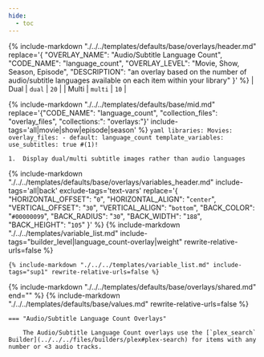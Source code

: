 ```yaml
---
hide:
  - toc
---
```

{%
    include-markdown "./../../templates/defaults/base/overlays/header.md"
    replace='{
        "OVERLAY_NAME": "Audio/Subtitle Language Count", 
        "CODE_NAME": "language_count",
        "OVERLAY_LEVEL": "Movie, Show, Season, Episode",
        "DESCRIPTION": "an overlay based on the number of audio/subtitle languages available on each item within your library"
    }'
%}
| Dual  | `dual`  | `20` |
| Multi | `multi` | `10` |

{% 
    include-markdown "./../../templates/defaults/base/mid.md" 
    replace='{"CODE_NAME": "language_count", "collection_files": "overlay_files", "collections:": "overlays:"}' 
    include-tags='all|movie|show|episode|season' 
%}
    ```yaml
    libraries:
      Movies:
        overlay_files:
          - default: language_count
            template_variables:
              use_subtitles: true #(1)!
    ```

    1.  Display dual/multi subtitle images rather than audio languages

{% 
    include-markdown "./../../templates/defaults/base/overlays/variables_header.md"
    include-tags='all|back'
    exclude-tags='text-vars'
    replace='{
        "HORIZONTAL_OFFSET": "`0`",
        "HORIZONTAL_ALIGN": "`center`",
        "VERTICAL_OFFSET": "`30`",
        "VERTICAL_ALIGN": "`bottom`",
        "BACK_COLOR": "`#00000099`",
        "BACK_RADIUS": "`30`",
        "BACK_WIDTH": "`188`",
        "BACK_HEIGHT": "`105`"
    }'
%}
    {%
        include-markdown "./../../templates/variable_list.md"
        include-tags="builder_level|language_count-overlay|weight"
        rewrite-relative-urls=false
    %}

    {% include-markdown "./../../templates/variable_list.md" include-tags="sup1" rewrite-relative-urls=false %}

{% include-markdown "./../../templates/defaults/base/overlays/shared.md" end="<!--text-variables-->" %}
{% include-markdown "./../../templates/defaults/base/values.md" rewrite-relative-urls=false %}

    === "Audio/Subtitle Language Count Overlays"
    
        The Audio/Subtitle Language Count overlays use the [`plex_search` Builder](../../../files/builders/plex#plex-search) for items with any number or <3 audio tracks.

